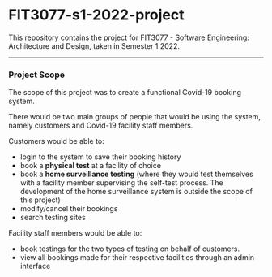 # FIT3077-s1-2022-project
This repository contains the project for FIT3077 - Software Engineering: Architecture and Design, taken in Semester 1 2022.

---

### Project Scope

The scope of this project was to create a functional Covid-19 booking system. 

There would be two main groups of people that would be using the system, namely customers and Covid-19 facility staff members.

Customers would be able to:
  - login to the system to save their booking history
  - book a **physical test** at a facility of choice 
  - book a **home surveillance testing** (where they would test themselves with a facility member supervising the self-test process. The development of the home surveillance system is outside the scope of this project)
  - modify/cancel their bookings
  - search testing sites

Facility staff members would be able to:
  - book testings for the two types of testing on behalf of customers. 
  - view all bookings made for their respective facilities through an admin interface
  
  
